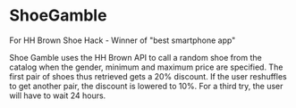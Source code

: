 ShoeGamble
==========

For HH Brown Shoe Hack - Winner of "best smartphone app"

Shoe Gamble uses the HH Brown API to call a random shoe from the catalog when the gender, minimum and maximum price are specified. 
The first pair of shoes thus retrieved gets a 20% discount. If the user reshuffles to get another pair, the discount is lowered to 10%.
For a third try, the user will have to wait 24 hours. 
